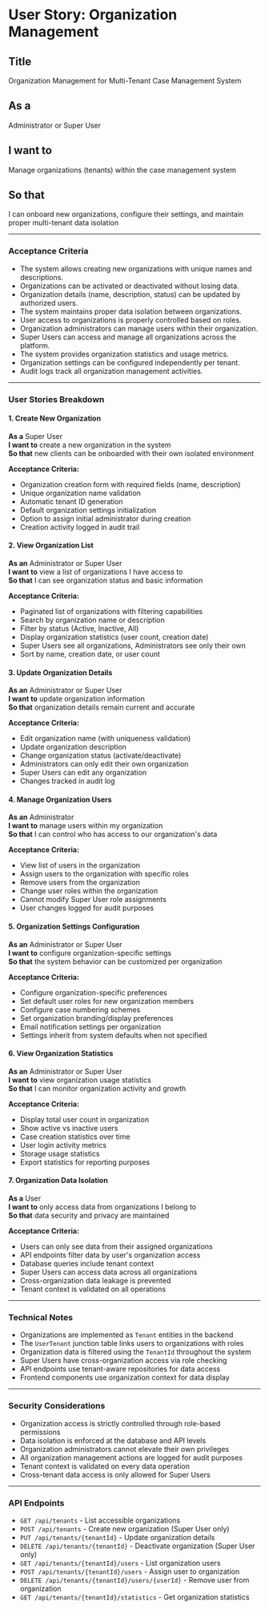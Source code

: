 # User Story: Organization Management

## Title
Organization Management for Multi-Tenant Case Management System

## As a
Administrator or Super User

## I want to
Manage organizations (tenants) within the case management system

## So that
I can onboard new organizations, configure their settings, and maintain proper multi-tenant data isolation

---

### Acceptance Criteria

- The system allows creating new organizations with unique names and descriptions.
- Organizations can be activated or deactivated without losing data.
- Organization details (name, description, status) can be updated by authorized users.
- The system maintains proper data isolation between organizations.
- User access to organizations is properly controlled based on roles.
- Organization administrators can manage users within their organization.
- Super Users can access and manage all organizations across the platform.
- The system provides organization statistics and usage metrics.
- Organization settings can be configured independently per tenant.
- Audit logs track all organization management activities.

---

### User Stories Breakdown

#### 1. Create New Organization

**As a** Super User  
**I want to** create a new organization in the system  
**So that** new clients can be onboarded with their own isolated environment

**Acceptance Criteria:**
- Organization creation form with required fields (name, description)
- Unique organization name validation
- Automatic tenant ID generation
- Default organization settings initialization
- Option to assign initial administrator during creation
- Creation activity logged in audit trail

#### 2. View Organization List

**As an** Administrator or Super User  
**I want to** view a list of organizations I have access to  
**So that** I can see organization status and basic information

**Acceptance Criteria:**
- Paginated list of organizations with filtering capabilities
- Search by organization name or description
- Filter by status (Active, Inactive, All)
- Display organization statistics (user count, creation date)
- Super Users see all organizations, Administrators see only their own
- Sort by name, creation date, or user count

#### 3. Update Organization Details

**As an** Administrator or Super User  
**I want to** update organization information  
**So that** organization details remain current and accurate

**Acceptance Criteria:**
- Edit organization name (with uniqueness validation)
- Update organization description
- Change organization status (activate/deactivate)
- Administrators can only edit their own organization
- Super Users can edit any organization
- Changes tracked in audit log

#### 4. Manage Organization Users

**As an** Administrator  
**I want to** manage users within my organization  
**So that** I can control who has access to our organization's data

**Acceptance Criteria:**
- View list of users in the organization
- Assign users to the organization with specific roles
- Remove users from the organization
- Change user roles within the organization
- Cannot modify Super User role assignments
- User changes logged for audit purposes

#### 5. Organization Settings Configuration

**As an** Administrator or Super User  
**I want to** configure organization-specific settings  
**So that** the system behavior can be customized per organization

**Acceptance Criteria:**
- Configure organization-specific preferences
- Set default user roles for new organization members
- Configure case numbering schemes
- Set organization branding/display preferences
- Email notification settings per organization
- Settings inherit from system defaults when not specified

#### 6. View Organization Statistics

**As an** Administrator or Super User  
**I want to** view organization usage statistics  
**So that** I can monitor organization activity and growth

**Acceptance Criteria:**
- Display total user count in organization
- Show active vs inactive users
- Case creation statistics over time
- User login activity metrics
- Storage usage statistics
- Export statistics for reporting purposes

#### 7. Organization Data Isolation

**As a** User  
**I want to** only access data from organizations I belong to  
**So that** data security and privacy are maintained

**Acceptance Criteria:**
- Users can only see data from their assigned organizations
- API endpoints filter data by user's organization access
- Database queries include tenant context
- Super Users can access data across all organizations
- Cross-organization data leakage is prevented
- Tenant context is validated on all operations

---

### Technical Notes

- Organizations are implemented as `Tenant` entities in the backend
- The `UserTenant` junction table links users to organizations with roles
- Organization data is filtered using the `TenantId` throughout the system
- Super Users have cross-organization access via role checking
- API endpoints use tenant-aware repositories for data access
- Frontend components use organization context for data display

---

### Security Considerations

- Organization access is strictly controlled through role-based permissions
- Data isolation is enforced at the database and API levels
- Organization administrators cannot elevate their own privileges
- All organization management actions are logged for audit purposes
- Tenant context is validated on every data operation
- Cross-tenant data access is only allowed for Super Users

---

### API Endpoints

- `GET /api/tenants` - List accessible organizations
- `POST /api/tenants` - Create new organization (Super User only)
- `PUT /api/tenants/{tenantId}` - Update organization details
- `DELETE /api/tenants/{tenantId}` - Deactivate organization (Super User only)
- `GET /api/tenants/{tenantId}/users` - List organization users
- `POST /api/tenants/{tenantId}/users` - Assign user to organization
- `DELETE /api/tenants/{tenantId}/users/{userId}` - Remove user from organization
- `GET /api/tenants/{tenantId}/statistics` - Get organization statistics
